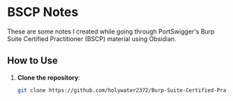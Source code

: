 # BSCP Notes

These are some notes I created while going through PortSwigger's Burp Suite Certified Practitioner (BSCP) material using Obsidian.

## How to Use

1. **Clone the repository**:
   ```bash
   git clone https://github.com/holywater2372/Burp-Suite-Certified-Practitioner.git
